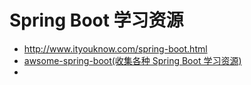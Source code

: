 # Spring Boot 学习资源

* http://www.ityouknow.com/spring-boot.html
* [awsome-spring-boot(收集各种 Spring Boot 学习资源)](https://github.com/ityouknow/awesome-spring-boot)
* 


